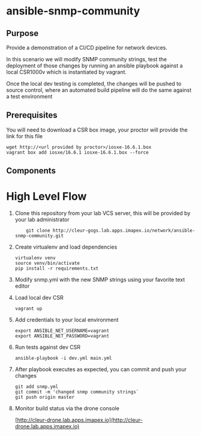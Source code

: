 # ansible-snmp-community

## Purpose

Provide a demonstration of a CI/CD pipeline for network devices.

In this scenario we will modify SNMP community strings, test the deployment
of those changes by running an ansible playbook against a local CSR1000v
which is instantiated by vagrant.

Once the local dev testing is completed, the changes will be pushed
to source control, where an automated build pipeline will do the same
against a test environment


## Prerequisites

You will need to download a CSR box image, your proctor will provide the link for this file

```
wget http://<url provided by proctor>/iosxe-16.6.1.box
vagrant box add iosxe/16.6.1 iosxe-16.6.1.box --force
```

## Components



# High Level Flow


1. Clone this repository from your lab VCS server, this will be provided by your
lab administrator

    ```
        git clone http://cleur-gogs.lab.apps.imapex.io/network/ansible-snmp-community.git
    ```

2. Create virtualenv and load dependencies

    ```
    virtualenv venv
    source venv/bin/activate
    pip install -r requirements.txt

    ```

3. Modify snmp.yml with the new SNMP strings using your favorite text editor

3. Load local dev CSR

    ```
    vagrant up
    ```
4. Add credentials to your local environment

   ```
   export ANSIBLE_NET_USERNAME=vagrant
   export ANSIBLE_NET_PASSWORD=vagrant
   ```

5. Run tests against dev CSR

    ```
    ansible-playbook -i dev.yml main.yml
    ```

6. After playbook executes as expected, you can commit and push your changes

    ```
    git add snmp.yml
    git commit -m 'changed snmp community strings`
    git push origin master
    ```

7. Monitor build status via the drone console

    [http://cleur-drone.lab.apps.imapex.io](http://cleur-drone.lab.apps.imapex.io)
